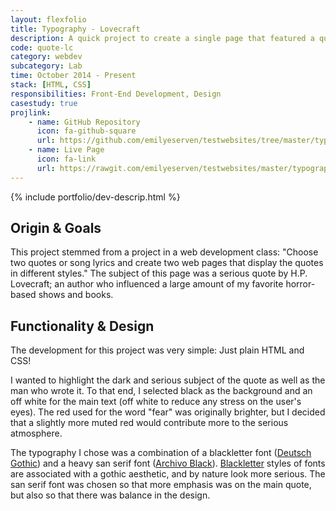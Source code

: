 ```yaml
---
layout: flexfolio
title: Typography - Lovecraft
description: A quick project to create a single page that featured a quote and design to support a mood. I decided to work with a blackletter font and match it with a horror quote and atmosphere.
code: quote-lc
category: webdev
subcategory: Lab
time: October 2014 - Present
stack: [HTML, CSS]
responsibilities: Front-End Development, Design
casestudy: true
projlink:
    - name: GitHub Repository
      icon: fa-github-square
      url: https://github.com/emilyeserven/testwebsites/tree/master/typography
    - name: Live Page
      icon: fa-link
      url: https://rawgit.com/emilyeserven/testwebsites/master/typography/lovecraft.html
---
```


{% include portfolio/dev-descrip.html %}

## Origin & Goals

This project stemmed from a project in a web development class: "Choose two quotes or song lyrics and create two web pages that display the quotes in different styles." The subject of this page was a serious quote by H.P. Lovecraft; an author who influenced a large amount of my favorite horror-based shows and books.

## Functionality & Design

The development for this project was very simple: Just plain HTML and CSS!

I wanted to highlight the dark and serious subject of the quote as well as the man who wrote it. To that end, I selected black as the background and an off white for the main text (off white to reduce any stress on the user's eyes). The red used for the word "fear" was originally brighter, but I decided that a slightly more muted red would contribute more to the serious atmosphere.

The typography I chose was a combination of a blackletter font ([Deutsch Gothic](https://www.fontsquirrel.com/fonts/deutsch-gothic)) and a heavy san serif font ([Archivo Black](https://www.fontsquirrel.com/fonts/archivo-black)). [Blackletter](https://en.wikipedia.org/wiki/Blackletter) styles of fonts are associated with a gothic aesthetic, and by nature look more serious. The san serif font was chosen so that more emphasis was on the main quote, but also so that there was balance in the design.